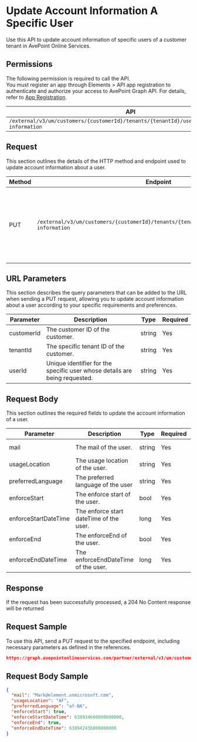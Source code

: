 # Update Account Information A Specific User

Use this API to update account information of specific users of a customer tenant in AvePoint Online Services. 

## Permissions

The following permission is required to call the API.  
You must register an app through Elements > API app registration to authenticate and authorize your access to AvePoint Graph API. For details, refer to [App Registration](https://cdn.avepoint.com/assets/apelements-webhelp/avepoint-elements-for-partners/index.htm#!Documents/appregistration.htm).

| API | Permission  |
|-----------|--------|
| `/external/v3/um/customers/{customerId}/tenants/{tenantId}/users/{userId}/account-information`|partner.um.user.readwrite.all|

## Request

This section outlines the details of the HTTP method and endpoint used to update account information about a user.

| Method | Endpoint | Description |
|-----------|--------|------------|
| PUT | `/external/v3/um/customers/{customerId}/tenants/{tenantId}/users/{userId}/account-information` | Update account information about a user of a customer tenant in AvePoint Online Services.|

## URL Parameters

This section describes the query parameters that can be added to the URL when sending a PUT request, allowing you to update account information about a user according to your specific requirements and preferences.

| Parameter | Description | Type | Required |
| --- | --- | --- |---|
| customerId | The customer ID of the customer. | string | Yes |
| tenantId | The specific tenant ID of the customer. | string | Yes |
| userId | Unique identifier for the specific user whose details are being requested. | string | Yes |

## Request Body

This section outlines the required fields to update the account information of a user.

| Parameter | Description | Type | Required | MaxLength
| --- | --- | --- | --- | ---|
| mail | The mail of the user. | string | Yes | 256 character |
| usageLocation | The usage location of the user. | string | Yes | 128 character|
| preferredLanguage |  The preferred language of the user | string | Yes | |
| enforceStart | The enforce start of the user. | bool | Yes | |
| enforceStartDateTime |The enforce start dateTime of the user. | long | Yes | |
| enforceEnd |The enforceEnd of the user. | bool | Yes | |
| enforceEndDateTime |The enforceEndDateTime of the user. | long | Yes | |

## Response

If the request has been successfully processed, a 204 No Content response will be returned

## Request Sample

To use this API, send a PUT request to the specified endpoint, including necessary parameters as defined in the references. 

```json
https://graph.avepointonlineservices.com/partner/external/v3/um/customers/966f35cc-61f4-4070-819c-25cdbcf82a07/tenants/0c7715b3-bc2f-4c4c-a8a0-f3634dcfacec/users/7c18fd6f-fb26-4353-8dbd-5725fa9edc3f/account-information
```
## Request Body Sample

```json
{
  "mail": "Mark@element.onmicrosoft.com",
  "usageLocation": "AF",
  "preferredLanguage": "af-NA",
  "enforceStart": true,
  "enforceStartDateTime": 638934660000000000,
  "enforceEnd": true,
  "enforceEndDateTime": 638942436000000000
}
```